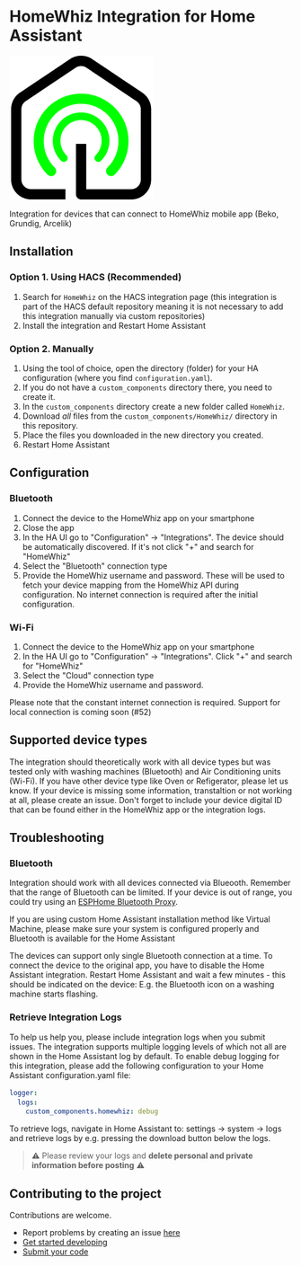 # HomeWhiz Integration for Home Assistant

![HomeWhiz icon](./icons/icon.png)

Integration for devices that can connect to HomeWhiz mobile app (Beko, Grundig, Arcelik)

## Installation

### Option 1. Using HACS (Recommended)

1. Search for `HomeWhiz` on the HACS integration page (this integration is part of the HACS default repository meaning it is not necessary to add this integration manually via custom repositories)
2. Install the integration and Restart Home Assistant

### Option 2. Manually

1. Using the tool of choice, open the directory (folder) for your HA configuration (where you find `configuration.yaml`).
2. If you do not have a `custom_components` directory there, you need to create it.
3. In the `custom_components` directory create a new folder called `HomeWhiz`.
4. Download _all_ files from the `custom_components/HomeWhiz/` directory in this repository.
5. Place the files you downloaded in the new directory you created.
6. Restart Home Assistant

## Configuration

### Bluetooth 

1. Connect the device to the HomeWhiz app on your smartphone
2. Close the app
4. In the HA UI go to "Configuration" -> "Integrations". The device should be automatically discovered. If it's not click "+" and search for "HomeWhiz"
5. Select the "Bluetooth" connection type 
6. Provide the HomeWhiz username and password. These will be used to fetch your device mapping from the HomeWhiz API during configuration. No internet connection is required after the initial configuration. 

### Wi-Fi

1. Connect the device to the HomeWhiz app on your smartphone
4. In the HA UI go to "Configuration" -> "Integrations". Click "+" and search for "HomeWhiz"
5. Select the "Cloud" connection type 
6. Provide the HomeWhiz username and password.

Please note that the constant internet connection is required. Support for local connection is coming soon (#52)

## Supported device types

The integration should theoretically work with all device types but was tested only with washing machines (Bluetooth) and Air Conditioning units (Wi-Fi). 
If you have other device type like Oven or Refigerator, please let us know.
If your device is missing some information, transtaltion or not working at all, please create an issue. 
Don't forget to include your device digital ID that can be found either in the HomeWhiz app or the integration logs. 

## Troubleshooting

### Bluetooth
Integration should work with all devices connected via Blueooth. Remember that the range of Bluetooth can be limited. If your device is out of range, you could try using an [ESPHome Bluetooth Proxy](https://esphome.github.io/bluetooth-proxies/).  

If you are using custom Home Assistant installation method like Virtual Machine, please make sure your system is configured properly and Bluetooth is available for the Home Assistant

The devices can support only single Bluetooth connection at a time.
To connect the device to the original app, you have to disable the Home Assistant integration. Restart Home Assistant and wait a few minutes - this should be indicated on the device: E.g. the Bluetooth icon on a washing machine starts flashing.

### Retrieve Integration Logs

To help us help you, please include integration logs when you submit issues. The integration supports multiple logging levels of which not all are shown in the Home Assistant log by default. To enable debug logging for this integration, please add the following configuration to your Home Assistant configuration.yaml file:
```yaml
logger:
  logs:
    custom_components.homewhiz: debug
```
To retrieve logs, navigate in Home Assistant to: settings -> system -> logs and retrieve logs by e.g. pressing the download button below the logs.  
> :warning: Please review your logs and **delete personal and private information before posting** :warning:

## Contributing to the project

Contributions are welcome. 
- Report problems by creating an issue [here](https://github.com/rowysock/home-assistant-HomeWhiz/issues)
- [Get started developing](./linux_dev.md)
- [Submit your code](https://github.com/rowysock/home-assistant-HomeWhiz/pulls)
